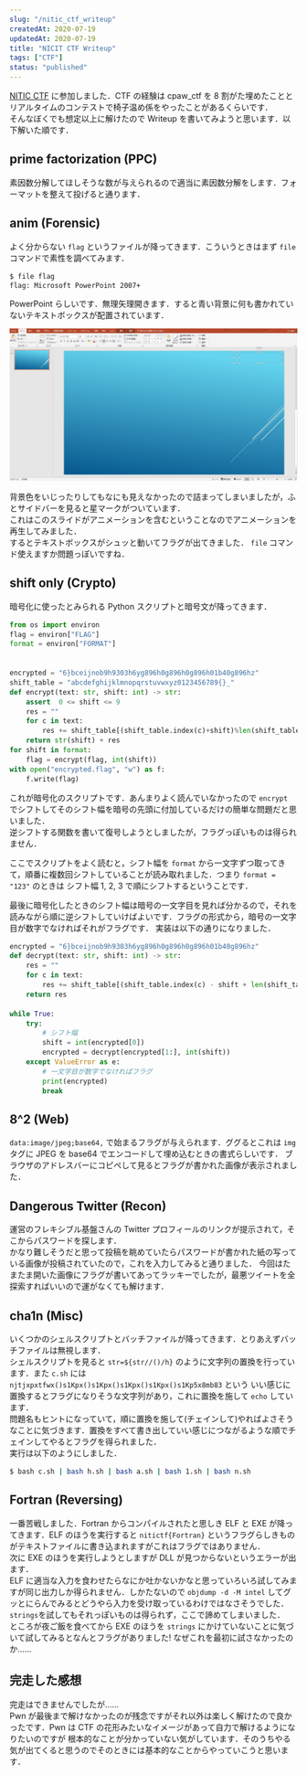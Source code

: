 ```yaml
---
slug: "/nitic_ctf_writeup"
createdAt: 2020-07-19
updatedAt: 2020-07-19
title: "NICIT CTF Writeup"
tags: ["CTF"]
status: "published"
---
```


[NITIC CTF](https://wakuwakuclub.connpass.com/event/182469/) に参加しました．CTF の経験は cpaw_ctf を 8 割がた埋めたことと
リアルタイムのコンテストで椅子温め係をやったことがあるくらいです．  
そんなぼくでも想定以上に解けたので Writeup を書いてみようと思います．以下解いた順です．

## prime factorization (PPC)

素因数分解してほしそうな数が与えられるので適当に素因数分解をします．フォーマットを整えて投げると通ります．

## anim (Forensic)

よく分からない `flag` というファイルが降ってきます．こういうときはまず `file` コマンドで素性を調べてみます．

```
$ file flag
flag: Microsoft PowerPoint 2007+
```

PowerPoint らしいです．無理矢理開きます．すると青い背景に何も書かれていないテキストボックスが配置されています．

![Powerpoint](../images/20200719133633.jpg)

背景色をいじったりしてもなにも見えなかったので詰まってしまいましたが，ふとサイドバーを見ると星マークがついています．  
これはこのスライドがアニメーションを含むということなのでアニメーションを再生してみました．  
するとテキストボックスがシュッと動いてフラグが出てきました． `file` コマンド使えますか問題っぽいですね．

## shift only (Crypto)

暗号化に使ったとみられる Python スクリプトと暗号文が降ってきます．

```python
from os import environ
flag = environ["FLAG"]
format = environ["FORMAT"]


encrypted = "6}bceijnob9h9303h6yg896h0g896h0g896h01b40g896hz"
shift_table = "abcdefghijklmnopqrstuvwxyz0123456789{}_"
def encrypt(text: str, shift: int) -> str:
    assert  0 <= shift <= 9
    res = ""
    for c in text:
        res += shift_table[(shift_table.index(c)+shift)%len(shift_table)]
    return str(shift) + res
for shift in format:
    flag = encrypt(flag, int(shift))
with open("encrypted.flag", "w") as f:
    f.write(flag)
```

これが暗号化のスクリプトです．あんまりよく読んでいなかったので `encrypt` でシフトしてそのシフト幅を暗号の先頭に付加しているだけの簡単な問題だと思いました．  
逆シフトする関数を書いて復号しようとしましたが，フラグっぽいものは得られません．

ここでスクリプトをよく読むと，シフト幅を `format` から一文字ずつ取ってきて，順番に複数回シフトしていることが読み取れました．つまり `format = "123"` のときは
シフト幅 1, 2, 3 で順にシフトするということです．

最後に暗号化したときのシフト幅は暗号の一文字目を見れば分かるので，それを読みながら順に逆シフトしていけばよいです．フラグの形式から，暗号の一文字目が数字でなければそれがフラグです．
実装は以下の通りになりました．

```python
encrypted = "6}bceijnob9h9303h6yg896h0g896h0g896h01b40g896hz"
def decrypt(text: str, shift: int) -> str:
    res = ""
    for c in text:
        res += shift_table[(shift_table.index(c) - shift + len(shift_table)) % len(shift_table)]
    return res

while True:
    try:
        # シフト幅
        shift = int(encrypted[0])
        encrypted = decrypt(encrypted[1:], int(shift))
    except ValueError as e:
        # 一文字目が数字でなければフラグ
        print(encrypted)
        break
```

## 8^2 (Web)

`data:image/jpeg;base64,` で始まるフラグが与えられます．ググるとこれは `img` タグに JPEG を base64 でエンコードして埋め込むときの書式らしいです．
ブラウザのアドレスバーにコピペして見るとフラグが書かれた画像が表示されました．

## Dangerous Twitter (Recon)

運営のフレキシブル基盤さんの Twitter プロフィールのリンクが提示されて，そこからパスワードを探します．  
かなり難しそうだと思って投稿を眺めていたらパスワードが書かれた紙の写っている画像が投稿されていたので，これを入力してみると通りました．
今回はたまたま開いた画像にフラグが書いてあってラッキーでしたが，最悪ツイートを全探索すればいいので運がなくても解けます．

## cha1n (Misc)

いくつかのシェルスクリプトとバッチファイルが降ってきます．とりあえずバッチファイルは無視します．  
シェルスクリプトを見ると `str=${str//()/h}` のように文字列の置換を行っています．また `c.sh` には `njtjxpxtfwx()s1Kpx()s1Kpx()s1Kpx()s1Kpx()s1Kp5x8mb83` という
いい感じに置換するとフラグになりそうな文字列があり，これに置換を施して `echo` しています．  
問題名もヒントになっていて，順に置換を施して(チェインして)やればよさそうなことに気づきます．置換をすべて書き出していい感じにつながるような順でチェインしてやるとフラグを得られました．  
実行は以下のようにしました．

```bash
$ bash c.sh | bash h.sh | bash a.sh | bash 1.sh | bash n.sh
```

## Fortran (Reversing)

一番苦戦しました．Fortran からコンパイルされたと思しき ELF と EXE が降ってきます．ELF のほうを実行すると `nitictf{Fortran}` というフラグらしきものがテキストファイルに書き込まれますがこれはフラグではありません．  
次に EXE のほうを実行しようとしますが DLL が見つからないというエラーが出ます．  
ELF に適当な入力を食わせたらなにか吐かないかなと思っていろいろ試してみますが同じ出力しか得られません．しかたないので `objdump -d -M intel` してグッとにらんでみるとどうやら入力を受け取っているわけではなさそうでした． `strings`を試してもそれっぽいものは得られず，ここで諦めてしまいました．  
ところが夜ご飯を食べてから EXE のほうを `strings` にかけていないことに気づいて試してみるとなんとフラグがありました! なぜこれを最初に試さなかったのか......

## 完走した感想

完走はできませんでしたが......  
Pwn が最後まで解けなかったのが残念ですがそれ以外は楽しく解けたので良かったです．Pwn は CTF の花形みたいなイメージがあって自力で解けるようになりたいのですが
根本的なことが分かっていない気がしています．そのうちやる気が出てくると思うのでそのときには基本的なことからやっていこうと思います．
